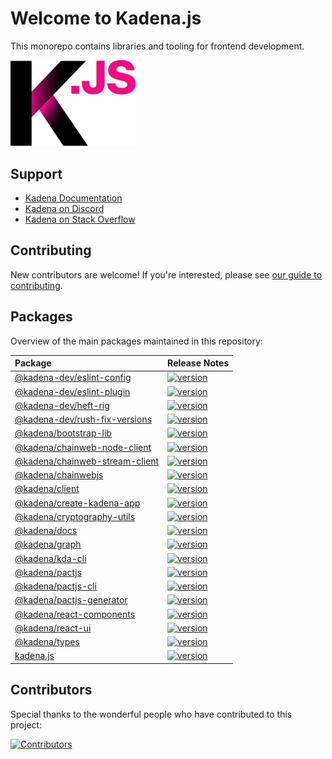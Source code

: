 # Welcome to Kadena.js

This monorepo contains libraries and tooling for frontend development.

<picture>
  <source srcset="./common/images/Kadena.JS_logo-white.png" media="(prefers-color-scheme: dark)"/>
  <img src="./common/images/Kadena.JS_logo-black.png" width="200" alt="kadena.js logo" />
</picture>

## Support

- [Kadena Documentation][1]
- [Kadena on Discord][2]
- [Kadena on Stack Overflow][3]

## Contributing

New contributors are welcome! If you're interested, please see [our guide to
contributing][4].

## Packages

Overview of the main packages maintained in this repository:

<!--packageTable start -->

| Package                              | Release Notes        |
| :----------------------------------- | :------------------- |
| [@kadena-dev/eslint-config][5]       | [![version][7]][6]   |
| [@kadena-dev/eslint-plugin][8]       | [![version][10]][9]  |
| [@kadena-dev/heft-rig][11]           | [![version][13]][12] |
| [@kadena-dev/rush-fix-versions][14]  | [![version][16]][15] |
| [@kadena/bootstrap-lib][17]          | [![version][19]][18] |
| [@kadena/chainweb-node-client][20]   | [![version][22]][21] |
| [@kadena/chainweb-stream-client][23] | [![version][25]][24] |
| [@kadena/chainwebjs][26]             | [![version][28]][27] |
| [@kadena/client][29]                 | [![version][31]][30] |
| [@kadena/create-kadena-app][32]      | [![version][34]][33] |
| [@kadena/cryptography-utils][35]     | [![version][37]][36] |
| [@kadena/docs][38]                   | [![version][40]][39] |
| [@kadena/graph][41]                  | [![version][43]][42] |
| [@kadena/kda-cli][44]                | [![version][46]][45] |
| [@kadena/pactjs][47]                 | [![version][49]][48] |
| [@kadena/pactjs-cli][50]             | [![version][52]][51] |
| [@kadena/pactjs-generator][53]       | [![version][55]][54] |
| [@kadena/react-components][56]       | [![version][58]][57] |
| [@kadena/react-ui][59]               | [![version][61]][60] |
| [@kadena/types][62]                  | [![version][64]][63] |
| [kadena.js][65]                      | [![version][67]][66] |

<!--packageTable end -->

## Contributors

Special thanks to the wonderful people who have contributed to this project:

[![Contributors][69]][68]

[1]: https://docs.kadena.io
[2]: https://discord.io/kadena
[3]: https://stackoverflow.com/questions/tagged/kadena
[4]: ./CONTRIBUTING.md
[5]:
  https://github.com/kadena-community/kadena.js/tree/main//Users/lars/p/kadena/kadena.js/packages/tools/eslint-config
[6]: Users/lars/p/kadena/kadena.js/packages/tools/eslint-config/CHANGELOG.md
[7]: https://img.shields.io/npm/v/@kadena-dev/eslint-config.svg
[8]:
  https://github.com/kadena-community/kadena.js/tree/main//Users/lars/p/kadena/kadena.js/packages/tools/eslint-plugin
[9]: Users/lars/p/kadena/kadena.js/packages/tools/eslint-plugin/CHANGELOG.md
[10]: https://img.shields.io/npm/v/@kadena-dev/eslint-plugin.svg
[11]:
  https://github.com/kadena-community/kadena.js/tree/main//Users/lars/p/kadena/kadena.js/packages/tools/heft-rig
[12]: Users/lars/p/kadena/kadena.js/packages/tools/heft-rig/CHANGELOG.md
[13]: https://img.shields.io/npm/v/@kadena-dev/heft-rig.svg
[14]:
  https://github.com/kadena-community/kadena.js/tree/main//Users/lars/p/kadena/kadena.js/packages/tools/rush-fix-versions
[15]:
  Users/lars/p/kadena/kadena.js/packages/tools/rush-fix-versions/CHANGELOG.md
[16]: https://img.shields.io/npm/v/@kadena-dev/rush-fix-versions.svg
[17]:
  https://github.com/kadena-community/kadena.js/tree/main//Users/lars/p/kadena/kadena.js/packages/libs/bootstrap-lib
[18]: Users/lars/p/kadena/kadena.js/packages/libs/bootstrap-lib/CHANGELOG.md
[19]: https://img.shields.io/npm/v/@kadena/bootstrap-lib.svg
[20]:
  https://github.com/kadena-community/kadena.js/tree/main//Users/lars/p/kadena/kadena.js/packages/libs/chainweb-node-client
[21]:
  Users/lars/p/kadena/kadena.js/packages/libs/chainweb-node-client/CHANGELOG.md
[22]: https://img.shields.io/npm/v/@kadena/chainweb-node-client.svg
[23]:
  https://github.com/kadena-community/kadena.js/tree/main//Users/lars/p/kadena/kadena.js/packages/libs/chainweb-stream-client
[24]:
  Users/lars/p/kadena/kadena.js/packages/libs/chainweb-stream-client/CHANGELOG.md
[25]: https://img.shields.io/npm/v/@kadena/chainweb-stream-client.svg
[26]:
  https://github.com/kadena-community/kadena.js/tree/main//Users/lars/p/kadena/kadena.js/packages/libs/chainwebjs
[27]: Users/lars/p/kadena/kadena.js/packages/libs/chainwebjs/CHANGELOG.md
[28]: https://img.shields.io/npm/v/@kadena/chainwebjs.svg
[29]:
  https://github.com/kadena-community/kadena.js/tree/main//Users/lars/p/kadena/kadena.js/packages/libs/client
[30]: Users/lars/p/kadena/kadena.js/packages/libs/client/CHANGELOG.md
[31]: https://img.shields.io/npm/v/@kadena/client.svg
[32]:
  https://github.com/kadena-community/kadena.js/tree/main//Users/lars/p/kadena/kadena.js/packages/tools/create-kadena-app
[33]:
  Users/lars/p/kadena/kadena.js/packages/tools/create-kadena-app/CHANGELOG.md
[34]: https://img.shields.io/npm/v/@kadena/create-kadena-app.svg
[35]:
  https://github.com/kadena-community/kadena.js/tree/main//Users/lars/p/kadena/kadena.js/packages/libs/cryptography-utils
[36]:
  Users/lars/p/kadena/kadena.js/packages/libs/cryptography-utils/CHANGELOG.md
[37]: https://img.shields.io/npm/v/@kadena/cryptography-utils.svg
[38]:
  https://github.com/kadena-community/kadena.js/tree/main//Users/lars/p/kadena/kadena.js/packages/apps/docs
[39]: Users/lars/p/kadena/kadena.js/packages/apps/docs/CHANGELOG.md
[40]: https://img.shields.io/npm/v/@kadena/docs.svg
[41]:
  https://github.com/kadena-community/kadena.js/tree/main//Users/lars/p/kadena/kadena.js/packages/apps/graph
[42]: Users/lars/p/kadena/kadena.js/packages/apps/graph/CHANGELOG.md
[43]: https://img.shields.io/npm/v/@kadena/graph.svg
[44]:
  https://github.com/kadena-community/kadena.js/tree/main//Users/lars/p/kadena/kadena.js/packages/tools/kda-cli
[45]: Users/lars/p/kadena/kadena.js/packages/tools/kda-cli/CHANGELOG.md
[46]: https://img.shields.io/npm/v/@kadena/kda-cli.svg
[47]:
  https://github.com/kadena-community/kadena.js/tree/main//Users/lars/p/kadena/kadena.js/packages/libs/pactjs
[48]: Users/lars/p/kadena/kadena.js/packages/libs/pactjs/CHANGELOG.md
[49]: https://img.shields.io/npm/v/@kadena/pactjs.svg
[50]:
  https://github.com/kadena-community/kadena.js/tree/main//Users/lars/p/kadena/kadena.js/packages/tools/pactjs-cli
[51]: Users/lars/p/kadena/kadena.js/packages/tools/pactjs-cli/CHANGELOG.md
[52]: https://img.shields.io/npm/v/@kadena/pactjs-cli.svg
[53]:
  https://github.com/kadena-community/kadena.js/tree/main//Users/lars/p/kadena/kadena.js/packages/libs/pactjs-generator
[54]: Users/lars/p/kadena/kadena.js/packages/libs/pactjs-generator/CHANGELOG.md
[55]: https://img.shields.io/npm/v/@kadena/pactjs-generator.svg
[56]:
  https://github.com/kadena-community/kadena.js/tree/main//Users/lars/p/kadena/kadena.js/packages/libs/react-components
[57]: Users/lars/p/kadena/kadena.js/packages/libs/react-components/CHANGELOG.md
[58]: https://img.shields.io/npm/v/@kadena/react-components.svg
[59]:
  https://github.com/kadena-community/kadena.js/tree/main//Users/lars/p/kadena/kadena.js/packages/libs/react-ui
[60]: Users/lars/p/kadena/kadena.js/packages/libs/react-ui/CHANGELOG.md
[61]: https://img.shields.io/npm/v/@kadena/react-ui.svg
[62]:
  https://github.com/kadena-community/kadena.js/tree/main//Users/lars/p/kadena/kadena.js/packages/libs/types
[63]: Users/lars/p/kadena/kadena.js/packages/libs/types/CHANGELOG.md
[64]: https://img.shields.io/npm/v/@kadena/types.svg
[65]:
  https://github.com/kadena-community/kadena.js/tree/main//Users/lars/p/kadena/kadena.js/packages/libs/kadena.js
[66]: Users/lars/p/kadena/kadena.js/packages/libs/kadena.js/CHANGELOG.md
[67]: https://img.shields.io/npm/v/kadena.js.svg
[68]: https://github.com/kadena-community/kadena.js/graphs/contributors
[69]: https://contrib.rocks/image?repo=kadena-community/kadena.js
